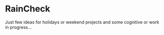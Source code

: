 # RainCheck

Just few ideas for holidays or weekend projects and some cognitive or work in progress...
